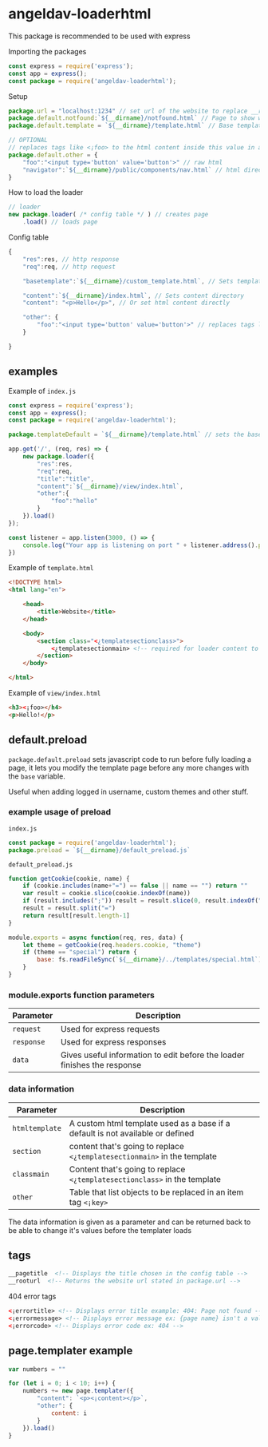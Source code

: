 # angeldav-loaderhtml
This package is recommended to be used with express

Importing the packages
```javascript
const express = require('express');
const app = express();
const package = require('angeldav-loaderhtml');
```

Setup
```javascript
package.url = "localhost:1234" // set url of the website to replace __rooturl in the html files to the chosen url
package.default.notfound:`${__dirname}/notfound.html` // Page to show when a page is not found
package.default.template = `${__dirname}/template.html` // Base template for the pages

// OPTIONAL
// replaces tags like <¡foo> to the html content inside this value in all pages
package.default.other = {
    "foo":"<input type='button' value='button'>" // raw html
    "navigator":`${__dirname}/public/components/nav.html` // html directory
}
```

How to load the loader
```javascript
// loader
new package.loader( /* config table */ ) // creates page
    .load() // loads page
```

Config table
```javascript
{
    "res":res, // http response
    "req":req, // http request

    "basetemplate":`${__dirname}/custom_template.html`, // Sets template if default template was not set or custom template is needed

    "content":`${__dirname}/index.html`, // Sets content directory
    "content": "<p>Hello</p>", // Or set html content directly

    "other": {
        "foo":"<input type='button' value='button'>" // replaces tags like <¡foo> to the content inside this value
    }

}
```

## examples

Example of ``index.js``
```javascript
const express = require('express');
const app = express();
const package = require('angeldav-loaderhtml');

package.templateDefault = `${__dirname}/template.html` // sets the base template for the pages

app.get('/', (req, res) => {
    new package.loader({
        "res":res,
        "req":req,
        "title":"title",
        "content":`${__dirname}/view/index.html`,
        "other":{
            "foo":"hello"
        }
    }).load()
});

const listener = app.listen(3000, () => {
    console.log("Your app is listening on port " + listener.address().port);
})
```

Example of ``template.html``
```html
<!DOCTYPE html>
<html lang="en">

    <head>
        <title>Website</title>
    </head>

    <body>
        <section class="<¿templatesectionclass>">
            <¿templatesectionmain> <!-- required for loader content to show -->
        </section>
    </body>

</html>
```

Example of ``view/index.html``
```html
<h3><¡foo></h4>
<p>Hello!</p>
```

## default.preload
``package.default.preload`` sets javascript code to run before fully loading a page, it lets you modify the template page before any more changes with the ``base`` variable.

Useful when adding logged in username, custom themes and other stuff.

### example usage of preload
``index.js``
```javascript
const package = require('angeldav-loaderhtml');
package.preload = `${__dirname}/default_preload.js`
```
``default_preload.js``
```javascript
function getCookie(cookie, name) {
    if (cookie.includes(name+"=") == false || name == "") return ""
    var result = cookie.slice(cookie.indexOf(name))
    if (result.includes(";")) result = result.slice(0, result.indexOf(";"))
    result = result.split("=")
    return result[result.length-1]
}

module.exports = async function(req, res, data) {
    let theme = getCookie(req.headers.cookie, "theme")
    if (theme == "special") return {
        base: fs.readFileSync(`${__dirname}/../templates/special.html`).toString()
    }
}
```
### module.exports function parameters

| Parameter | Description |
| --------------- | --------------- |
| `request` | Used for express requests |
| `response` | Used for express responses |
| `data` | Gives useful information to edit before the loader finishes the response |

### data information
| Parameter | Description |
| --------------- | --------------- |
| `htmltemplate` | A custom html template used as a base if a default is not available or defined |
| `section` | content that's going to replace `<¿templatesectionmain>` in the template |
| `classmain` | Content that's going to replace `<¿templatesectionclass>` in the template |
| `other` | Table that list objects to be replaced in an item tag `<¡key>` |

The data information is given as a parameter and can be returned back to be able to change it's values before the templater loads

## tags
```html
__pagetitle  <!-- Displays the title chosen in the config table -->
__rooturl  <!-- Returns the website url stated in package.url -->
```

404 error tags
```html
<¡errortitle> <!-- Displays error title example: 404: Page not found -->
<¡errormessage> <!-- Displays error message ex: {page name} isn't a valid page -->
<¡errorcode> <!-- Displays error code ex: 404 -->
```

## page.templater example

```javascript
var numbers = ""

for (let i = 0; i < 10; i++) {
    numbers += new page.templater({
        "content": `<p><¡content></p>`,
        "other": {
            content: i
        }
    }).load()
}
```